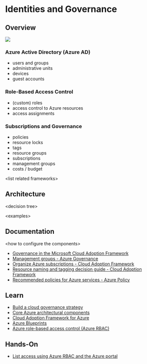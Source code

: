 # Identities and Governance

## Overview <a href="#learn-more-with-azure-documentation" id="learn-more-with-azure-documentation"></a>

![](../../../../.gitbook/assets/azure\_identity.png)

### Azure Active Directory (Azure AD)

* users and groups
* administrative units
* devices
* guest accounts

### Role-Based Access Control

* (custom) roles
* access control to Azure resources
* access assignments

### Subscriptions and Governance

* policies
* resource locks
* tags
* resource groups
* subscriptions
* management groups
* costs / budget

\<list related frameworks>

## Architecture <a href="#learn-more-with-azure-documentation" id="learn-more-with-azure-documentation"></a>

\<decision tree>

\<examples>



## Documentation <a href="#learn-more-with-azure-documentation" id="learn-more-with-azure-documentation"></a>

\<how to configure the components>

* [Governance in the Microsoft Cloud Adoption Framework](https://docs.microsoft.com/en-us/azure/cloud-adoption-framework/govern/)
* [Management groups - Azure Governance](https://docs.microsoft.com/en-us/azure/governance/management-groups/overview)
* [Organize Azure subscriptions - Cloud Adoption Framework](https://docs.microsoft.com/en-us/azure/cloud-adoption-framework/ready/azure-best-practices/organize-subscriptions)
* [Resource naming and tagging decision guide - Cloud Adoption Framework](https://docs.microsoft.com/en-us/azure/cloud-adoption-framework/decision-guides/resource-tagging/?toc=/azure/azure-resource-manager/management/toc.json)
* [Recommended policies for Azure services - Azure Policy](https://docs.microsoft.com/en-us/azure/governance/policy/concepts/recommended-policies)

## Learn <a href="#learn-more-with-self-paced-training" id="learn-more-with-self-paced-training"></a>

* [Build a cloud governance strategy](https://docs.microsoft.com/en-us/learn/modules/build-cloud-governance-strategy-azure/)
* [Core Azure architectural components](https://docs.microsoft.com/en-us/learn/modules/azure-architecture-fundamentals/)
* [Cloud Adoption Framework for Azure](https://docs.microsoft.com/en-us/learn/modules/microsoft-cloud-adoption-framework-for-azure/)
* [Azure Blueprints](https://docs.microsoft.com/en-us/learn/modules/intro-to-azure-blueprints/)
* [Azure role-based access control (Azure RBAC)](https://docs.microsoft.com/en-us/learn/modules/secure-azure-resources-with-rbac/)

## Hands-On <a href="#learn-more-with-optional-hands-on-exercises" id="learn-more-with-optional-hands-on-exercises"></a>

* [List access using Azure RBAC and the Azure portal](https://docs.microsoft.com/en-us/learn/modules/secure-azure-resources-with-rbac/4-list-access?source=learn)
